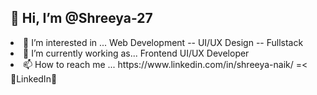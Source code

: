 <h2> 👋 Hi, I’m @Shreeya-27 </h2>
<li> 👀 I’m interested in ... Web Development -- UI/UX Design -- Fullstack </li>
<li> 🌱 I’m currently working as... Frontend UI/UX Developer </li>
<li> 📫 How to reach me ... https://www.linkedin.com/in/shreeya-naik/ =< 🔹LinkedIn🔹 </li>

<!---
Shreeya-27/Shreeya-27 is a ✨ special ✨ repository because its `README.md` (this file) appears on your GitHub profile.
You can click the Preview link to take a look at your changes.
--->

